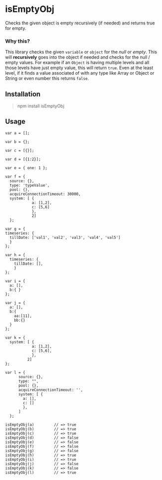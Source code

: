 # isEmptyObj
Checks the given object is empty recursively (if needed) and returns true for empty.

### Why this?
This library checks the given `variable` or `object` for the *null* or *empty*. This will **recursively** goes into the object if needed and checks for the null / empty values. For example if an `Object` is having multiple levels and all those levels have just empty value, this will return `true`. Even at the least level, if it finds a value associated of with any type like Array or Object or String or even number this returns `false`.

## Installation
> npm install isEmptyObj

## Usage
```JS
var a = [];

var b = {};

var c = [{}];

var d = [{1:2}];

var e = { one: 1 };

var f = {
  source: {}, 
  type: 'typeValue', 
  pool: {}, 
  acquireConnectionTimeout: 30000, 
  system: [ {
            a: [1,2], 
            c: [5,6] 
            }, 
            2]
  };

var g = {
timeseries: {
  tillDate: ['val1', 'val2', 'val3', 'val4', 'val5']
  }
};

var h = {
  timeseries: {
    tillDate: [],
    }
};

var i = {
  a: [], 
  b:{ }
};

var j = {
  a: [], 
  b:{ 
    aa:[11],
    bb:{}
  }
};

var k = {
  system: [ {
            a: [1,2], 
            c: [5,6], 
            }, 
          2]
};

var l = {
      source: {}, 
      type: "", 
      pool: {},
      acquireConnectionTimeout: '', 
      system: [ {
        a: [], 
        c: []
        }, 
      ]
  };
```

```
isEmptyObj(a)         // => true
isEmptyObj(b)         // => true
isEmptyObj(c)         // => true
isEmptyObj(d)         // => false
isEmptyObj(e)         // => false
isEmptyObj(f)         // => false
isEmptyObj(g)         // => false
isEmptyObj(h)         // => true
isEmptyObj(i)         // => true
isEmptyObj(j)         // => false
isEmptyObj(k)         // => false
isEmptyObj(l)         // => true
```
